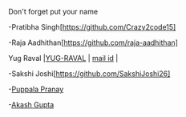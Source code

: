 Don't forget put your name

-Pratibha Singh[https://github.com/Crazy2code15]

-Raja Aadhithan[https://github.com/raja-aadhithan]

<p>Yug Raval |<a href="https://github.com/YUG-RAVAL">YUG-RAVAL</a> | <a href="yugsraval@gmail.com">mail id</a> | </p>

-Sakshi Joshi[https://github.com/SakshiJoshi26]

-[Puppala Pranay](https://github.com/puppala-pranay)

-[Akash Gupta](https://github.com/gakash2k01)
